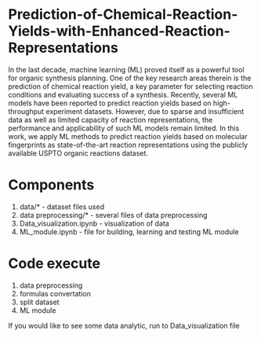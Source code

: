 # Prediction-of-Chemical-Reaction-Yields-with-Enhanced-Reaction-Representations
In the last decade, machine learning (ML) proved itself as a powerful tool for organic synthesis planning. One of the key research areas therein is the prediction of chemical reaction yield, a key parameter for selecting reaction conditions and evaluating success of a synthesis. Recently, several ML models have been reported to predict reaction yields based on high-throughput experiment datasets. However, due to sparse and insufficient data as well as limited capacity of reaction representations, the performance and applicability of such ML models remain limited. In this work, we apply ML methods to predict reaction yields based on molecular fingerprints as state-of-the-art reaction representations using the publicly available USPTO organic reactions dataset.

# Components
1. data/* - dataset files used
2. data preprocessing/* - several files of data preprocessing
3. Data_visualization.ipynb - visualization of data
4. ML_module.ipynb - file for building, learning and testing ML module

# Code execute
1. data preprocessing
2. formulas convertation
3. split dataset
4. ML module

If you would like to see some data analytic, run to Data_visualization file

